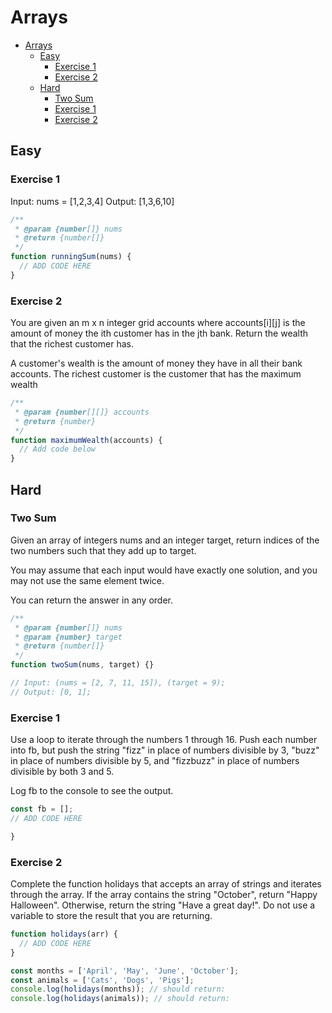 # Arrays

- [Arrays](#arrays)
  - [Easy](#easy)
    - [Exercise 1](#exercise-1)
    - [Exercise 2](#exercise-2)
  - [Hard](#hard)
    - [Two Sum](#two-sum)
    - [Exercise 1](#exercise-1-1)
    - [Exercise 2](#exercise-2-1)

## Easy

### Exercise 1

Input: nums = [1,2,3,4]
Output: [1,3,6,10]

```javascript
/**
 * @param {number[]} nums
 * @return {number[]}
 */
function runningSum(nums) {
  // ADD CODE HERE
}
```

### Exercise 2

You are given an m x n integer grid accounts where accounts[i][j] is the amount of money the i​​​​​​​​​​​th​​​​ customer has in the j​​​​​​​​​​​th​​​​ bank. Return the wealth that the richest customer has.

A customer's wealth is the amount of money they have in all their bank accounts. The richest customer is the customer that has the maximum wealth

```javascript
/**
 * @param {number[][]} accounts
 * @return {number}
 */
function maximumWealth(accounts) {
  // Add code below
}
```

## Hard

### Two Sum

Given an array of integers nums and an integer target, return indices of the two numbers such that they add up to target.

You may assume that each input would have exactly one solution, and you may not use the same element twice.

You can return the answer in any order.

```javascript
/**
 * @param {number[]} nums
 * @param {number} target
 * @return {number[]}
 */
function twoSum(nums, target) {}

// Input: (nums = [2, 7, 11, 15]), (target = 9);
// Output: [0, 1];
```

### Exercise 1

Use a loop to iterate through the numbers 1 through 16. Push each number into fb, but push the string "fizz" in place of numbers divisible by 3, "buzz" in place of numbers divisible by 5, and "fizzbuzz" in place of numbers divisible by both 3 and 5.

Log fb to the console to see the output.

```javascript
const fb = [];
// ADD CODE HERE

}
```

### Exercise 2

Complete the function holidays that accepts an array of strings and iterates through the array. If the array contains the string "October", return "Happy Halloween". Otherwise, return the string "Have a great day!". Do not use a variable to store the result that you are returning.

```javascript
function holidays(arr) {
  // ADD CODE HERE
}

const months = ['April', 'May', 'June', 'October'];
const animals = ['Cats', 'Dogs', 'Pigs'];
console.log(holidays(months)); // should return:
console.log(holidays(animals)); // should return:
```
